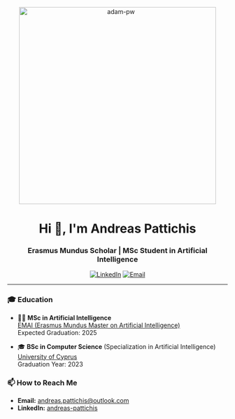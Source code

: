 <p align="center">
  <img src="https://github.com/Adam-pw/Adam-pw/blob/main/animation_500_kxa883sd.gif" alt="adam-pw" width="450" />
</p>

<h1 align="center">Hi 👋, I'm Andreas Pattichis</h1>
<h3 align="center">Erasmus Mundus Scholar | MSc Student in Artificial Intelligence</h3>

<p align="center">
  <a href="https://www.linkedin.com/in/andreas-pattichis/"><img src="https://img.shields.io/badge/-Andreas%20Pattichis-blue?style=flat-square&logo=Linkedin&logoColor=white&link=https://www.linkedin.com/in/andreas-pattichis/" alt="LinkedIn"></a>
  <a href="mailto:andreas.pattichis@outlook.com"><img src="https://img.shields.io/badge/-Email%20Me-D14836?style=flat-square&logo=Gmail&logoColor=white&link=mailto:andreas.pattichis@outlook.com" alt="Email"></a>
</p>

---

### 🎓 Education

- 🧑‍💼 **MSc in Artificial Intelligence**<br/>
  [EMAI (Erasmus Mundus Master on Artificial Intelligence)](https://www.upf.edu/web/emai/about-this-master)<br/>
  Expected Graduation: 2025

- 🎓 **BSc in Computer Science** (Specialization in Artificial Intelligence)<br/>
  [University of Cyprus](https://www.cs.ucy.ac.cy/index.php/education/undergrad)<br/>
  Graduation Year: 2023

### 📫 How to Reach Me

- **Email:** andreas.pattichis@outlook.com
- **LinkedIn:** [andreas-pattichis](https://www.linkedin.com/in/andreas-pattichis/)

<!-- Uncomment the lines below to display GitHub stats and streaks -->

<!-- <p align="center">
  <img src="https://github-readme-streak-stats.herokuapp.com/?user=apatti01&theme=dark&background=0d1117&date_format=M%20j%5B%2C%20Y%5D" alt="apatti01" />
</p>

<img align="center" src="https://github-readme-stats.vercel.app/api/top-langs/?username=apatti01&theme=tokyonight&layout=compact" alt="Apatti01's Top Langs"/> -->


